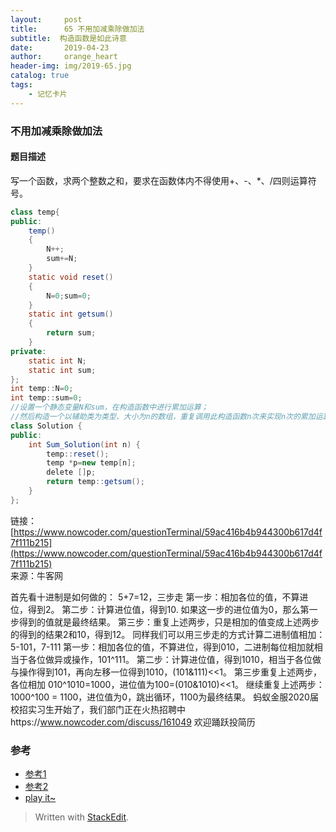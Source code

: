 ```yaml
---
layout:     post
title:      65 不用加减乘除做加法
subtitle:  构造函数是如此诗意
date:       2019-04-23
author:     orange_heart
header-img: img/2019-65.jpg
catalog: true
tags:
    - 记忆卡片
---
```


###   不用加减乘除做加法

#### 题目描述

写一个函数，求两个整数之和，要求在函数体内不得使用+、-、*、/四则运算符号。


```java
class temp{
public:
    temp()
    {
        N++;
        sum+=N;
    }
    static void reset()
    {
        N=0;sum=0;
    }
    static int getsum()
    {
        return sum;
    }
private:
    static int N;
    static int sum;
};
int temp::N=0;
int temp::sum=0;
//设置一个静态变量N和sum，在构造函数中进行累加运算；
//然后构造一个以辅助类为类型、大小为n的数组，重复调用此构造函数n次来实现n次的累加运算
class Solution {
public:
    int Sum_Solution(int n) {
        temp::reset();
        temp *p=new temp[n];
        delete []p;
        return temp::getsum();
    }
};
```
链接：[https://www.nowcoder.com/questionTerminal/59ac416b4b944300b617d4f7f111b215](https://www.nowcoder.com/questionTerminal/59ac416b4b944300b617d4f7f111b215)  
来源：牛客网  
  
首先看十进制是如何做的： 5+7=12，三步走 第一步：相加各位的值，不算进位，得到2。 第二步：计算进位值，得到10. 如果这一步的进位值为0，那么第一步得到的值就是最终结果。 第三步：重复上述两步，只是相加的值变成上述两步的得到的结果2和10，得到12。 同样我们可以用三步走的方式计算二进制值相加： 5-101，7-111 第一步：相加各位的值，不算进位，得到010，二进制每位相加就相当于各位做异或操作，101^111。 第二步：计算进位值，得到1010，相当于各位做与操作得到101，再向左移一位得到1010，(101&111)<<1。 第三步重复上述两步， 各位相加 010^1010=1000，进位值为100=(010&1010)<<1。 继续重复上述两步：1000^100 = 1100，进位值为0，跳出循环，1100为最终结果。 蚂蚁金服2020届校招实习生开始了，我们部门正在火热招聘中https://www.nowcoder.com/discuss/161049 欢迎踊跃投简历
### 参考

- [参考1](https://github.com/zhedahht/CodingInterviewChinese2)
- [参考2](https://github.com/gatieme/CodingInterviews)
- [play it~](https://www.nowcoder.com/practice/7a0da8fc483247ff8800059e12d7caf1?tpId=13&tqId=11200&rp=2&ru=/ta/coding-interviews&qru=/ta/coding-interviews/question-ranking&tPage=3)

> Written with [StackEdit](https://stackedit.io/).

<head>
    <script src="https://cdn.mathjax.org/mathjax/latest/MathJax.js?config=TeX-AMS-MML_HTMLorMML" type="text/javascript"></script>
    <script type="text/x-mathjax-config">
        MathJax.Hub.Config({
            tex2jax: {
            skipTags: ['script', 'noscript', 'style', 'textarea', 'pre'],
            inlineMath: [['$','$']]
            }
        });
    </script>
</head>

<!--stackedit_data:
eyJoaXN0b3J5IjpbLTEzODMyNTYwNzIsLTExOTYxMDEyNzBdfQ
==
-->
